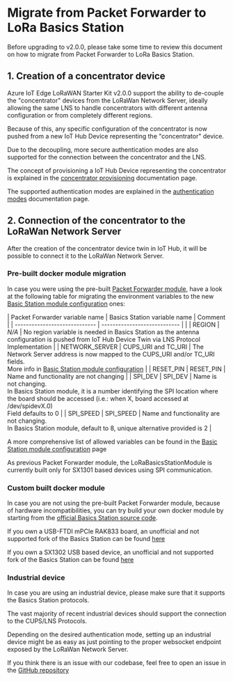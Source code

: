 # Migrate from Packet Forwarder to LoRa Basics Station

Before upgrading to v2.0.0, please take some time to review this document on how to migrate from Packet Forwarder to LoRa Basics Station.

## 1. Creation of a concentrator device

Azure IoT Edge LoRaWAN Starter Kit v2.0.0 support the ability to de-couple the "concentrator" devices from the LoRaWan Network Server, ideally allowing the same LNS to handle concentrators with different antenna configuration or from completely different regions.

Because of this, any specific configuration of the concentrator is now pushed from a new IoT Hub Device representing the "concentrator" device.

Due to the decoupling, more secure authentication modes are also supported for the connection between the concentrator and the LNS.

The concept of provisioning a IoT Hub Device representing the concentrator is explained in the [concentrator provisioning](station-device-provisioning.md) documentation page.

The supported authentication modes are explained in the [authentication modes](station-authentication-modes.md) documentation page.

## 2. Connection of the concentrator to the LoRaWan Network Server

After the creation of the concentrator device twin in IoT Hub, it will be possible to connect it to the LoRaWan Network Server.

### Pre-built docker module migration

In case you were using the pre-built [Packet Forwarder module](https://github.com/Azure/iotedge-lorawan-starterkit/blob/116e353bd61133acde13dd9ed6f96ca7156544d1/LoRaEngine/modules/LoRaWanPktFwdModule/start_pktfwd.sh), have a look at the following table for migrating the environment variables to the new [Basic Station module configuration][module-configuration] ones:

| Packet Forwarder variable name | Basics Station variable name | Comment |
| -----------------------------  | ---------------------------- | |
| REGION | *N/A* | No region variable is needed in Basics Station as the antenna configuration is pushed from IoT Hub Device Twin via LNS Protocol Implementation |
| NETWORK_SERVER | CUPS_URI and TC_URI | The Network Server address is now mapped to the CUPS_URI and/or TC_URI fields.<br/>More info in [Basic Station module configuration][module-configuration] |
| RESET_PIN | RESET_PIN | Name and functionality are not changing |
| SPI_DEV | SPI_DEV | Name is not changing.<br/>In Basics Station module, it is a number identifying the SPI location where the board should be accessed (i.e.: when X, board accessed at /dev/spidevX.0)<br/>Field defaults to 0 |
| SPI_SPEED | SPI_SPEED | Name and functionality are not changing.<br/>In Basics Station module, default to 8, unique alternative provided is 2 |

A more comprehensive list of allowed variables can be found in the [Basic Station module configuration][module-configuration] page

As previous Packet Forwarder module, the LoRaBasicsStationModule is currently built only for SX1301 based devices using SPI communication.

### Custom built docker module

In case you are not using the pre-built Packet Forwarder module, because of hardware incompatibilities, you can try build your own docker module by starting from the [official Basics Station source code](https://github.com/lorabasics/basicstation).

If you own a USB-FTDI mPCIe RAK833 board, an unofficial and not supported fork of the Basics Station can be found [here](https://github.com/danigian/basicstation)

If you own a SX1302 USB based device, an unofficial and not supported fork of the Basics Station can be found [here](https://github.com/danigian/basicstation/tree/corecell)

### Industrial device

In case you are using an industrial device, please make sure that it supports the Basics Station protocols.

The vast majority of recent industrial devices should support the connection to the CUPS/LNS Protocols.

Depending on the desired authentication mode, setting up an industrial device might be as easy as just pointing to the proper websocket endpoint exposed by the LoRaWan Network Server.

If you think there is an issue with our codebase, feel free to open an issue in the [GitHub repository](https://github.com/Azure/iotedge-lorawan-starterkit/issues)

[module-configuration]:
station-module-configuration.md
